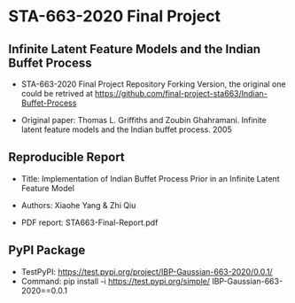 # STA-663-2020 Final Project

## Infinite Latent Feature Models and the Indian Buffet Process

- STA-663-2020 Final Project Repository Forking Version, the original one could be retrived at https://github.com/final-project-sta663/Indian-Buffet-Process

- Original paper: Thomas L. Griffiths and Zoubin Ghahramani. Infinite latent feature models and the Indian buffet process. 2005

## Reproducible Report

- Title: Implementation of Indian Buffet Process Prior in an Infinite Latent Feature Model

- Authors: Xiaohe Yang & Zhi Qiu

- PDF report: STA663-Final-Report.pdf

## PyPI Package

- TestPyPI: https://test.pypi.org/project/IBP-Gaussian-663-2020/0.0.1/
- Command: pip install -i https://test.pypi.org/simple/ IBP-Gaussian-663-2020==0.0.1
